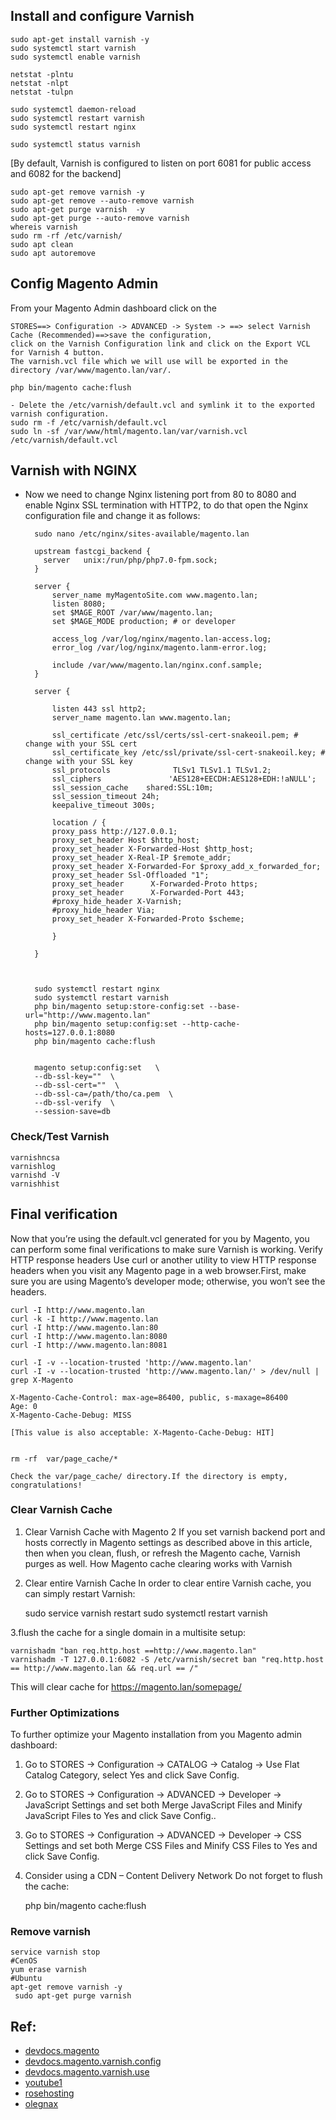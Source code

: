 ## Install and configure Varnish 

	sudo apt-get install varnish -y 
	sudo systemctl start varnish
	sudo systemctl enable varnish
	
	netstat -plntu
	netstat -nlpt
	netstat -tulpn
	
	sudo systemctl daemon-reload
	sudo systemctl restart varnish
	sudo systemctl restart nginx
	
	sudo systemctl status varnish
		
 

[By default, Varnish is configured to listen on port 6081 for public access and 6082 for the backend]

	sudo apt-get remove varnish -y 
	sudo apt-get remove --auto-remove varnish
	sudo apt-get purge varnish  -y 
	sudo apt-get purge --auto-remove varnish
	whereis varnish
	sudo rm -rf /etc/varnish/
	sudo apt clean
 	sudo apt autoremove
	

## Config Magento Admin
From your Magento Admin dashboard click on the 

```
STORES==> Configuration -> ADVANCED -> System -> ==> select Varnish Cache (Recommended)==>save the configuration, 
click on the Varnish Configuration link and click on the Export VCL for Varnish 4 button.
The varnish.vcl file which we will use will be exported in the directory /var/www/magento.lan/var/.
```

 
	php bin/magento cache:flush

	- Delete the /etc/varnish/default.vcl and symlink it to the exported varnish configuration.
	sudo rm -f /etc/varnish/default.vcl
	sudo ln -sf /var/www/html/magento.lan/var/varnish.vcl /etc/varnish/default.vcl
 



## Varnish with NGINX


- Now we need to change Nginx listening port from 80 to 8080 and enable Nginx SSL termination with HTTP2, to do that open the Nginx configuration file and change it as follows:
 
		sudo nano /etc/nginx/sites-available/magento.lan

		upstream fastcgi_backend {
		  server   unix:/run/php/php7.0-fpm.sock;
		}

		server {
		    server_name myMagentoSite.com www.magento.lan;
		    listen 8080;
		    set $MAGE_ROOT /var/www/magento.lan;
		    set $MAGE_MODE production; # or developer

		    access_log /var/log/nginx/magento.lan-access.log;
		    error_log /var/log/nginx/magento.lanm-error.log;

		    include /var/www/magento.lan/nginx.conf.sample;        
		}

		server {

		    listen 443 ssl http2;
		    server_name magento.lan www.magento.lan;

		    ssl_certificate /etc/ssl/certs/ssl-cert-snakeoil.pem; # change with your SSL cert
		    ssl_certificate_key /etc/ssl/private/ssl-cert-snakeoil.key; # change with your SSL key
		    ssl_protocols              TLSv1 TLSv1.1 TLSv1.2;
		    ssl_ciphers               'AES128+EECDH:AES128+EDH:!aNULL';
		    ssl_session_cache    shared:SSL:10m;
		    ssl_session_timeout 24h;
		    keepalive_timeout 300s;

		    location / {
			proxy_pass http://127.0.0.1;
			proxy_set_header Host $http_host;
			proxy_set_header X-Forwarded-Host $http_host;
			proxy_set_header X-Real-IP $remote_addr;
			proxy_set_header X-Forwarded-For $proxy_add_x_forwarded_for;
			proxy_set_header Ssl-Offloaded "1";
			proxy_set_header      X-Forwarded-Proto https;
			proxy_set_header      X-Forwarded-Port 443;
			#proxy_hide_header X-Varnish;
			#proxy_hide_header Via;
			proxy_set_header X-Forwarded-Proto $scheme;

		    }

		}
		


		sudo systemctl restart nginx
		sudo systemctl restart varnish 
		php bin/magento setup:store-config:set --base-url="http://www.magento.lan"
		php bin/magento setup:config:set --http-cache-hosts=127.0.0.1:8080	
		php bin/magento cache:flush
		
		
		magento setup:config:set   \
		--db-ssl-key=""  \
		--db-ssl-cert=""  \
		--db-ssl-ca=/path/tho/ca.pem  \
		--db-ssl-verify  \
		--session-save=db
		 
 

### Check/Test Varnish 

	varnishncsa 
	varnishlog
	varnishd -V
	varnishhist
 

## Final verification
Now that you’re using the default.vcl generated for you by Magento, you can perform some final verifications to make sure Varnish is working. Verify HTTP response headers Use curl or another utility to view HTTP response headers when you visit any Magento page in a web browser.First, make sure you are using Magento’s developer mode; otherwise, you won’t see the headers.
	
	curl -I http://www.magento.lan
	curl -k -I http://www.magento.lan
	curl -I http://www.magento.lan:80
	curl -I http://www.magento.lan:8080
	curl -I http://www.magento.lan:8081

	curl -I -v --location-trusted 'http://www.magento.lan'
	curl -I -v --location-trusted 'http://www.magento.lan/' > /dev/null | grep X-Magento

	X-Magento-Cache-Control: max-age=86400, public, s-maxage=86400
	Age: 0
	X-Magento-Cache-Debug: MISS
	
	[This value is also acceptable: X-Magento-Cache-Debug: HIT]
	
	
	rm -rf  var/page_cache/* 
	
	Check the var/page_cache/ directory.If the directory is empty, congratulations! 


### Clear Varnish Cache

1. Clear Varnish Cache with Magento 2
If you set varnish backend port and hosts correctly in Magento settings as described above in this article, then when you clean, flush, or refresh the Magento cache, Varnish purges as well. How Magento cache clearing works with Varnish

2. Clear entire Varnish Cache
In order to clear entire Varnish cache, you can simply restart Varnish:

	sudo service varnish restart 
	sudo systemctl restart varnish


3.flush the cache for a single domain in a multisite setup:
 
	varnishadm "ban req.http.host ==http://www.magento.lan"
	varnishadm -T 127.0.0.1:6082 -S /etc/varnish/secret ban "req.http.host == http://www.magento.lan && req.url == /"
 
This will clear cache for https://magento.lan/somepage/



### Further Optimizations
To further optimize your Magento installation from you Magento admin dashboard:

1. Go to STORES -> Configuration -> CATALOG -> Catalog -> Use Flat Catalog Category, select Yes and click Save Config.
2. Go to STORES -> Configuration -> ADVANCED -> Developer -> JavaScript Settings and set both Merge JavaScript Files and Minify JavaScript Files to Yes and click Save Config..
3. Go to STORES -> Configuration -> ADVANCED -> Developer -> CSS Settings and set both Merge CSS Files and Minify CSS Files to Yes and click Save Config.
4. Consider using a CDN – Content Delivery Network
Do not forget to flush the cache:

 
  	php bin/magento cache:flush
	

### Remove varnish

	service varnish stop
	#CenOS
	yum erase varnish
	#Ubuntu
	apt-get remove varnish -y
	 sudo apt-get purge varnish

 

## Ref:
- [devdocs.magento](https://devdocs.magento.com/guides/v2.4/config-guide/varnish/config-varnish-configure.html)
- [devdocs.magento.varnish.config](https://devdocs.magento.com/guides/v2.3/config-guide/varnish/config-varnish.html)
- [devdocs.magento.varnish.use](https://devdocs.magento.com/guides/v2.3/config-guide/varnish/use-varnish-cache.html)
- [youtube1](https://www.youtube.com/watch?v=tYAOeS88qTQ)
- [rosehosting](https://www.rosehosting.com/blog/magento-2-with-redis-varnish-and-nginx-as-ssl-termination/)
- [olegnax](https://olegnax.com/speed-up-magento-2-with-varnish-and-nginx-as-ssl-termination-on-ubuntu/)

 

